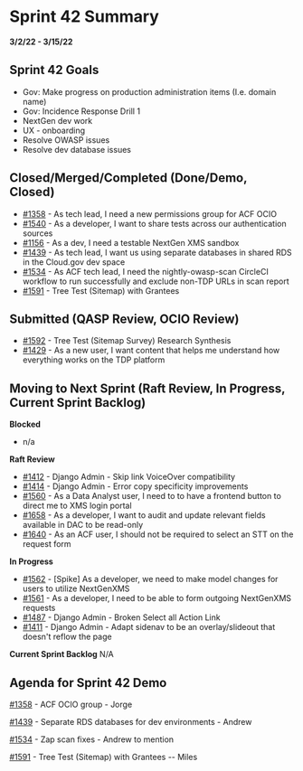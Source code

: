 # Sprint 42 Summary
**3/2/22 - 3/15/22**

## Sprint 42 Goals
* Gov: Make progress on production administration items (I.e. domain name) 
* Gov: Incidence Response Drill 1
* NextGen dev work
* UX - onboarding 
* Resolve OWASP issues 
* Resolve dev database issues


## Closed/Merged/Completed (Done/Demo, Closed)
- [#1358](https://github.com/raft-tech/tanf-app/issues/1358) - As tech lead, I need a new permissions group for ACF OCIO 
- [#1540](https://github.com/raft-tech/tanf-app/issues/1540) - As a developer, I want to share tests across our authentication sources
- [#1156](https://github.com/raft-tech/tanf-app/issues/1234) - As a dev, I need a testable NextGen XMS sandbox
- [#1439](https://github.com/raft-tech/tanf-app/issues/1439) - As tech lead, I want us using separate databases in shared RDS in the Cloud.gov dev space
- [#1534](https://github.com/raft-tech/tanf-app/issues/1534) - As ACF tech lead, I need the nightly-owasp-scan CircleCI workflow to run successfully and exclude non-TDP URLs in scan report
- [#1591](https://github.com/raft-tech/tanf-app/issues/1234) - Tree Test (Sitemap) with Grantees



## Submitted (QASP Review, OCIO Review)
- [#1592](https://app.zenhub.com/workspaces/tdrs-sprint-board-5f18ab06dfd91c000f7e682e/issues/raft-tech/tanf-app/1592) - Tree Test (Sitemap Survey) Research Synthesis
- [#1429](https://app.zenhub.com/workspaces/tdrs-sprint-board-5f18ab06dfd91c000f7e682e/issues/raft-tech/tanf-app/1429) - As a new user, I want content that helps me understand how everything works on the TDP platform


## Moving to Next Sprint (Raft Review, In Progress, Current Sprint Backlog)

**Blocked**
- n/a

**Raft Review**
- [#1412](https://github.com/raft-tech/tanf-app/issues/1412) - Django Admin - Skip link VoiceOver compatibility 
- [#1414](https://github.com/raft-tech/tanf-app/issues/1414) - Django Admin - Error copy specificity improvements
- [#1560](https://github.com/raft-tech/tanf-app/issues/1560) - As a Data Analyst user, I need to to have a frontend button to direct me to XMS login portal
- [#1658](https://github.com/raft-tech/tanf-app/issues/1658) - As a developer, I want to audit and update relevant fields available in DAC to be read-only
- [#1640](https://github.com/raft-tech/tanf-app/issues/1640) - As an ACF user, I should not be required to select an STT on the request form

**In Progress**
- [#1562](https://github.com/raft-tech/tanf-app/issues/1562) - [Spike] As a developer, we need to make model changes for users to utilize NextGenXMS
- [#1561](https://github.com/raft-tech/tanf-app/issues/1561) - As a developer, I need to be able to form outgoing NextGenXMS requests
- [#1487](https://github.com/raft-tech/tanf-app/issues/1487) - Django Admin - Broken Select all Action Link
- [#1411](https://github.com/raft-tech/tanf-app/issues/1411) - Django Admin - Adapt sidenav to be an overlay/slideout that doesn't reflow the page

**Current Sprint Backlog**
N/A

## Agenda for Sprint 42 Demo
[#1358](https://github.com/raft-tech/tanf-app/issues/1358) - ACF OCIO group - Jorge

[#1439](https://github.com/raft-tech/tanf-app/issues/1439) - Separate RDS databases for dev environments - Andrew

[#1534](https://github.com/raft-tech/tanf-app/issues/1534) - Zap scan fixes - Andrew to mention

[#1591](https://github.com/raft-tech/tanf-app/issues/1591) - Tree Test (Sitemap) with Grantees -- Miles
